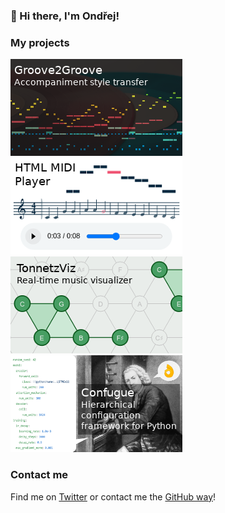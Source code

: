 ### 👋 Hi there, I'm Ondřej!

### My projects

[![Groove2Groove](img/groove2groove.png)](https://github.com/cifkao/groove2groove)[![HTML MIDI Player](img/html-midi-player.png)](https://github.com/cifkao/html-midi-player)[![TonnetzViz](img/tonnetz-viz.png)](https://github.com/cifkao/tonnetz-viz)[![Confugue](img/confugue.png)](https://github.com/cifkao/confugue)

<!--
**cifkao/cifkao** is a ✨ _special_ ✨ repository because its `README.md` (this file) appears on your GitHub profile.

Here are some ideas to get you started:

- 🔭 I’m currently working on ...
- 🌱 I’m currently learning ...
- 👯 I’m looking to collaborate on ...
- 🤔 I’m looking for help with ...
- 💬 Ask me about ...
- 📫 How to reach me: ...
- 😄 Pronouns: ...
- ⚡ Fun fact: ...

![Ondrej's github stats](https://github-readme-stats.vercel.app/api?username=cifkao&show_icons=true)

-->

### Contact me

Find me on [Twitter](https://twitter.com/cifkao) or contact me the [GitHub way](https://github.com/cifkao/cifkao/issues/new)!
